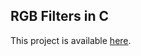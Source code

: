 ## RGB Filters in C
This project is available [here](https://github.com/ashraysn/C_Projects/tree/5e04707cf91e2b43875b2e54b84f7c73262e763e/hw4).
